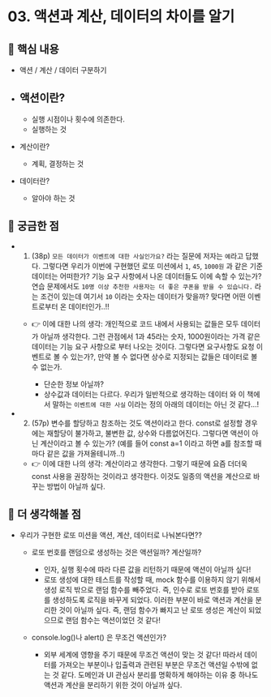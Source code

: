 # 03. 액션과 계산, 데이터의 차이를 알기

## 📝 핵심 내용

- 액션 / 계산 / 데이터 구분하기

- ## 액션이란?
  - 실행 시점이나 횟수에 의존한다.
  - 실행하는 것
- 계산이란?
  - 계획, 결정하는 것
- 데이터란?
  - 알아야 하는 것

## 🤔 궁금한 점

- 1. (38p) `모든 데이터가 이벤트에 대한 사실인가요?` 라는 질문에 저자는 `예`라고 답했다. 그렇다면 우리가 이번에 구현했던 로또 미션에서 `1`, `45`, `1000원` 과 같은 기준 데이터는 어떠한가? 기능 요구 사항에서 나온 데이터들도 이에 속할 수 있는가? 연습 문제에서도 `10명 이상 추천한 사용자는 더 좋은 쿠폰을 받을 수 있습니다.` 라는 조건이 있는데 여기서 `10` 이라는 숫자는 데이터가 맞을까? 맞다면 어떤 이벤트로부터 온 데이터인가..!!

  - 👉 이에 대한 나의 생각: 개인적으로 코드 내에서 사용되는 값들은 모두 데이터가 아닐까 생각한다. 그런 관점에서 1과 45라는 숫자, 1000원이라는 가격 같은 데이터는 기능 요구 사항으로 부터 나오는 것이다. 그렇다면 요구사항도 요청 이벤트로 볼 수 있는가?, 만약 볼 수 없다면 상수로 지정되는 값들은 데이터로 볼 수 없는가.

    - 단순한 정보 아닐까?
    - 상수값과 데이터는 다르다. 우리가 일반적으로 생각하는 데이터 와 이 책에서 말하는 `이벤트에 대한 사실` 이라는 정의 아래의 데이터는 아닌 것 같다...!

- 2. (57p) 변수를 할당하고 참조하는 것도 액션이라고 한다. const로 설정할 경우에는 재할당이 불가하고, 불변한 값, 상수와 다름없어진다. 그렇다면 액션이 아닌 계산이라고 볼 수 있는가? (예를 들어 const a=1 이라고 하면 a를 참조할 때마다 같은 값을 가져올테니까..!)

  - 👉 이에 대한 나의 생각: 계산이라고 생각한다. 그렇기 때문에 요즘 더더욱 const 사용을 권장하는 것이라고 생각한다. 이것도 일종의 액션을 계산으로 바꾸는 방법이 아닐까 싶다.

## 🚀 더 생각해볼 점

- 우리가 구현한 로또 미션을 액션, 계산, 데이터로 나눠본다면??

  - 로또 번호를 랜덤으로 생성하는 것은 액션일까? 계산일까?

    - 인자, 실행 횟수에 따라 다른 값을 리턴하기 때문에 액션이 아닐까 싶다!
    - 로또 생성에 대한 테스트를 작성할 때, mock 함수를 이용하지 않기 위해서 생성 로직 밖으로 랜덤 함수를 빼주었다. 즉, 인수로 로또 번호를 받아 로또를 생성하도록 로직을 바꾸게 되었다. 이러한 부분이 바로 액션과 계산을 분리한 것이 아닐까 싶다. 즉, 랜덤 함수가 빠지고 난 로또 생성은 계산이 되었으므로 랜덤 함수는 액션이었던 것 같다!

  - console.log()나 alert() 은 무조건 액션인가?
    - 외부 세계에 영향을 주기 때문에 무조건 액션이 맞는 것 같다! 따라서 데이터를 가져오는 부분이나 입출력과 관련된 부분은 무조건 액션일 수밖에 없는 것 같다. 도메인과 UI 관심사 분리를 명확하게 해야하는 이유 중 하나도 액션과 계산을 분리하기 위한 것이 아닐까 싶다.
